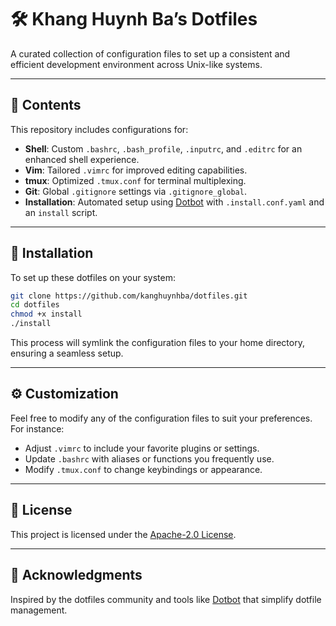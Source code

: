 # 🛠️ Khang Huynh Ba’s Dotfiles

A curated collection of configuration files to set up a consistent and efficient development environment across Unix-like systems.

---

## 📁 Contents

This repository includes configurations for:

- **Shell**: Custom `.bashrc`, `.bash_profile`, `.inputrc`, and `.editrc` for an enhanced shell experience.
- **Vim**: Tailored `.vimrc` for improved editing capabilities.
- **tmux**: Optimized `.tmux.conf` for terminal multiplexing.
- **Git**: Global `.gitignore` settings via `.gitignore_global`.
- **Installation**: Automated setup using [Dotbot](https://github.com/anishathalye/dotbot) with `.install.conf.yaml` and an `install` script.

---

## 🚀 Installation

To set up these dotfiles on your system:

```bash
git clone https://github.com/kanghuynhba/dotfiles.git
cd dotfiles
chmod +x install
./install
```

This process will symlink the configuration files to your home directory, ensuring a seamless setup.

---

## ⚙️ Customization

Feel free to modify any of the configuration files to suit your preferences. For instance:

- Adjust `.vimrc` to include your favorite plugins or settings.
- Update `.bashrc` with aliases or functions you frequently use.
- Modify `.tmux.conf` to change keybindings or appearance.

---

## 📄 License

This project is licensed under the [Apache-2.0 License](LICENSE).

---

## 🙌 Acknowledgments

Inspired by the dotfiles community and tools like [Dotbot](https://github.com/anishathalye/dotbot) that simplify dotfile management.
